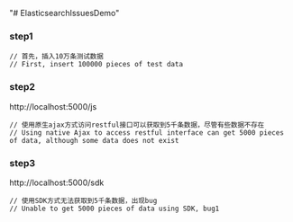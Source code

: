 "# ElasticsearchIssuesDemo" 

### step1
```
// 首先，插入10万条测试数据
// First, insert 100000 pieces of test data
```

### step2
http://localhost:5000/js
```
// 使用原生ajax方式访问restful接口可以获取到5千条数据，尽管有些数据不存在
// Using native Ajax to access restful interface can get 5000 pieces of data, although some data does not exist
```

### step3
http://localhost:5000/sdk
```
// 使用SDK方式无法获取到5千条数据，出现bug
// Unable to get 5000 pieces of data using SDK, bug1
```